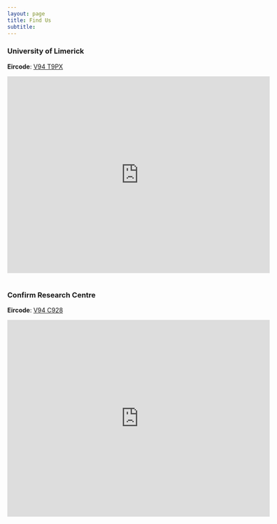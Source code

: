 ```yaml
---
layout: page
title: Find Us
subtitle: 
---
```



### University of Limerick
**Eircode**: [V94 T9PX](https://www.google.com/maps/place/University+of+Limerick/@52.6735913,-8.5769219,17z/data=!3m1!4b1!4m5!3m4!1s0x485b5e98212e5873:0xca7febf3aac3fc2d!8m2!3d52.6735881!4d-8.5724372)

<div class="map-responsive">
<iframe src="https://www.google.com/maps/embed?pb=!1m18!1m12!1m3!1d2419.2462241370467!2d-8.574625884039518!3d52.67359133258743!2m3!1f0!2f0!3f0!3m2!1i1024!2i768!4f13.1!3m3!1m2!1s0x485b5e98212e5873%3A0xca7febf3aac3fc2d!2sUniversity%20of%20Limerick!5e0!3m2!1sen!2sie!4v1657716575176!5m2!1sen!2sie" width="600" height="450" style="border:0;" allowfullscreen="" loading="lazy" referrerpolicy="no-referrer-when-downgrade"></iframe>
</div>

<!-- Add some space between them -->
<br>

### Confirm Research Centre
**Eircode**: [V94 C928](https://www.google.com/maps/place/Confirm+Centre/@52.6647617,-8.5875824,17z/data=!3m1!4b1!4m5!3m4!1s0x485b5dc773a04575:0x89af5e50979e6614!8m2!3d52.6644957!4d-8.5850515)


<div class="map-responsive">
<iframe src="https://www.google.com/maps/embed?pb=!1m18!1m12!1m3!1d2419.7351249302446!2d-8.5853937!3d52.66476169999999!2m3!1f0!2f0!3f0!3m2!1i1024!2i768!4f13.1!3m3!1m2!1s0x485b5dc773a04575%3A0x89af5e50979e6614!2sConfirm%20Centre!5e0!3m2!1sen!2sie!4v1668606348146!5m2!1sen!2sie" width="600" height="450" style="border:0;" allowfullscreen="" loading="lazy" referrerpolicy="no-referrer-when-downgrade"></iframe>
</div>
